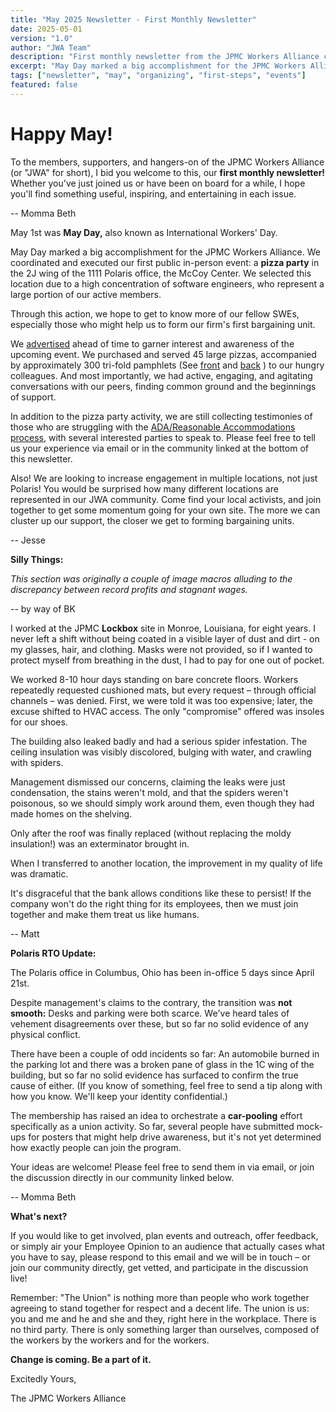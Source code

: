 ```yaml
---
title: "May 2025 Newsletter - First Monthly Newsletter"
date: 2025-05-01
version: "1.0"
author: "JWA Team"
description: "First monthly newsletter from the JPMC Workers Alliance covering May Day events and organizing progress"
excerpt: "May Day marked a big accomplishment for the JPMC Workers Alliance with our first coordinated public event - a pizza party in the 2J wing of the 1111 Polaris office."
tags: ["newsletter", "may", "organizing", "first-steps", "events"]
featured: false
---
```


# Happy May!

To the members, supporters, and hangers-on of the JPMC Workers Alliance (or "JWA" for short),
I bid you welcome to this, our **first monthly newsletter!**
Whether you've just joined us or have been on board for a while,
I hope you'll find something useful, inspiring, and entertaining in each issue.

-- Momma Beth


May 1st was **May Day,** also known as International Workers' Day.

May Day marked a big accomplishment for the JPMC Workers Alliance.
We coordinated and executed our first public in-person event:
a **pizza party** in the 2J wing of the 1111 Polaris office, the McCoy Center.
We selected this location due to a high concentration of software engineers,
who represent a large portion of our active members.

Through this action, we hope to get to know more of our fellow SWEs,
especially those who might help us to form our firm's first bargaining unit.

We [advertised](/img/posters/Pizza+party.png) ahead of time to garner interest and awareness of the upcoming event.
We purchased and served 45 large pizzas, accompanied by approximately 300 tri-fold pamphlets
(See [front](/img/posters/Trifold+side+1.png)
and [back](/img/posters/Trifold+side+2.png)
) to our hungry colleagues.
And most importantly, we had active, engaging, and agitating conversations with our peers, finding common ground and the beginnings of support.

In addition to the pizza party activity, we are still collecting testimonies of those who are struggling with the
[ADA/Reasonable Accommodations process,](https://jpmcworkers.com/img/posters/Reasonable_Accommodations0.5x.png)
with several interested parties to speak to.
Please feel free to tell us your experience via email or in the community linked at the bottom of this newsletter.

Also! We are looking to increase engagement in multiple locations, not just Polaris! You would be surprised how many different locations are represented in our JWA community. Come find your local activists, and join together to get some momentum going for your own site. The more we can cluster up our support, the closer we get to forming bargaining units.

-- Jesse

**Silly Things:**

*This section was originally a couple of image macros alluding to the discrepancy between record profits and stagnant wages.*

-- by way of BK


I worked at the JPMC **Lockbox** site in Monroe, Louisiana, for eight years.
I never left a shift without being coated in a visible layer of dust and dirt - on my glasses, hair, and clothing.
Masks were not provided, so if I wanted to protect myself from breathing in the dust, I had to pay for one out of pocket.

We worked 8-10 hour days standing on bare concrete floors.
Workers repeatedly requested cushioned mats, but every request – through official channels – was denied.
First, we were told it was too expensive; later, the excuse shifted to HVAC access.
The only "compromise" offered was insoles for our shoes.

The building also leaked badly and had a serious spider infestation.
The ceiling insulation was visibly discolored, bulging with water, and crawling with spiders.

Management dismissed our concerns, claiming the leaks were just condensation,
the stains weren't mold, and that the spiders weren't poisonous,
so we should simply work around them, even though they had made homes on the shelving.

Only after the roof was finally replaced (without replacing the moldy insulation!) was an exterminator brought in.

When I transferred to another location, the improvement in my quality of life was dramatic.

It's disgraceful that the bank allows conditions like these to persist!
If the company won't do the right thing for its employees, then we must join together and make them treat us like humans.

-- Matt


**Polaris RTO Update:**

The Polaris office in Columbus, Ohio has been in-office 5 days since April 21st.

Despite management's claims to the contrary, the transition was **not smooth:**
Desks and parking were both scarce.
We've heard tales of vehement disagreements over these, but so far no solid evidence of any physical conflict.

There have been a couple of odd incidents so far:
An automobile burned in the parking lot and there was a broken pane of glass in the 1C wing of the building,
but so far no solid evidence has surfaced to confirm the true cause of either.
(If you know of something, feel free to send a tip along with how you know. We'll keep your identity confidential.)

The membership has raised an idea to orchestrate a **car-pooling** effort specifically as a union activity.
So far, several people have submitted mock-ups for posters that might help drive awareness,
but it's not yet determined how exactly people can join the program.

Your ideas are welcome! Please feel free to send them in via email,
or join the discussion directly in our community linked below.

-- Momma Beth

**What's next?**

If you would like to get involved, plan events and outreach, offer feedback,
or simply air your Employee Opinion to an audience that actually cases what you have to say,
please respond to this email and we will be in touch – or join our community directly,
get vetted, and participate in the discussion live!

Remember: "The Union" is nothing more than people who work together agreeing to stand together for respect and a decent life.
The union is us: you and me and he and she and they, right here in the workplace. There is no third party. There is only something larger than ourselves, composed of the workers by the workers and for the workers.

**Change is coming. Be a part of it.**


Excitedly Yours,

The JPMC Workers Alliance